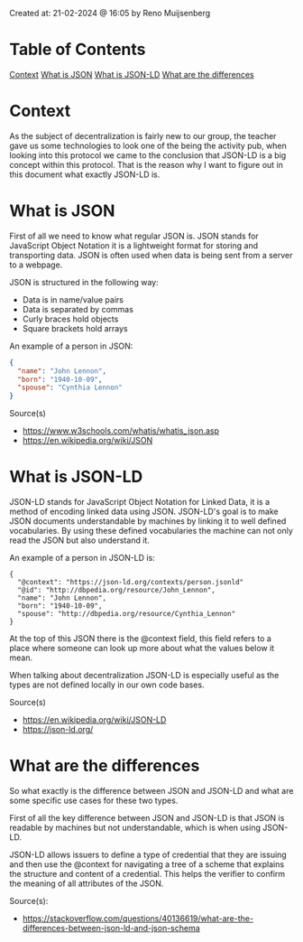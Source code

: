 Created at: 21-02-2024 @ 16:05 by Reno Muijsenberg

# Table of Contents
[Context](#Context)
[What is JSON](#What%20is%20JSON)
[What is JSON-LD](#What%20is%20JSON-LD)
[What are the differences](#What%20are%20the%20differences)

# Context
As the subject of decentralization is fairly new to our group, the teacher gave us some technologies to look one of the being the activity pub, when looking into this protocol we came to the conclusion that JSON-LD is a big concept within this protocol. That is the reason why I want to figure out in this document what exactly JSON-LD is.

# What is JSON
First of all we need to know what regular JSON is. JSON stands for JavaScript Object Notation it is a lightweight format for storing and transporting data. JSON is often used when data is being sent from a server to a webpage. 

JSON is structured in the following way:
- Data is in name/value pairs
- Data is separated by commas
- Curly braces hold objects
- Square brackets hold arrays

An example of a person in JSON:
```JSON
{
  "name": "John Lennon",
  "born": "1940-10-09",
  "spouse": "Cynthia Lennon"
}
```

Source(s)
* https://www.w3schools.com/whatis/whatis_json.asp
* https://en.wikipedia.org/wiki/JSON

# What is JSON-LD
JSON-LD stands for JavaScript Object Notation for Linked Data, it is a method of encoding linked data using JSON. JSON-LD's goal is to make JSON documents understandable by machines by linking it to well defined vocabularies. By using these defined vocabularies the machine can not only read the JSON but also understand it.

An example of a person in JSON-LD is:
```JSON-LD
{
  "@context": "https://json-ld.org/contexts/person.jsonld"
  "@id": "http://dbpedia.org/resource/John_Lennon",
  "name": "John Lennon",
  "born": "1940-10-09",
  "spouse": "http://dbpedia.org/resource/Cynthia_Lennon"
}
```

At the top of this JSON there is the @context field, this field refers to a place where someone can look up more about what the values below it mean.

When talking about decentralization JSON-LD is especially useful as the types are not defined locally in our own code bases. 

Source(s)
* https://en.wikipedia.org/wiki/JSON-LD
* https://json-ld.org/

# What are the differences
So what exactly is the difference between JSON and JSON-LD and what are some specific use cases for these two types.

First of all the key difference between JSON and JSON-LD is that JSON is readable by machines but not understandable, which is when using JSON-LD.

JSON-LD allows issuers to define a type of credential that they are issuing and then use the @context for navigating a tree of a scheme that explains the structure and content of a credential. This helps the verifier to confirm the meaning of all attributes of the JSON.

Source(s):
- https://stackoverflow.com/questions/40136619/what-are-the-differences-between-json-ld-and-json-schema